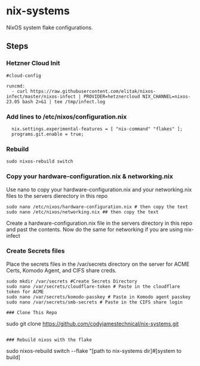 # nix-systems
 NixOS system flake configurations.


## Steps

### Hetzner Cloud Init
```
#cloud-config

runcmd:
  - curl https://raw.githubusercontent.com/elitak/nixos-infect/master/nixos-infect | PROVIDER=hetznercloud NIX_CHANNEL=nixos-23.05 bash 2>&1 | tee /tmp/infect.log

```
### Add lines to /etc/nixos/configuration.nix
```
  nix.settings.experimental-features = [ "nix-command" "flakes" ];
  programs.git.enable = true;
```

### Rebuild
```
sudo nixos-rebuild switch
```

### Copy your hardware-configuration.nix & networking.nix
Use nano to copy your hardware-configuration.nix and your networking.nix files to the servers dierectory in this repo
```
sudo nano /etc/nixos/hardware-configuration.nix # then copy the text
sudo nano /etc/nixos/networking.nix ## then copy the text
```
Create a hardware-configuration.nix file in the servers directory in this repo and past the contents. Now do the same for networking if you are using nix-infect

### Create Secrets files
Place the secrets files in the /var/secrets directory on the server for ACME Certs, Komodo Agent, and CIFS share creds.
```
sudo mkdir /var/secrets #Create Secrets Directory
sudo nano /var/secrets/cloudflare-token # Paste in the cloudflare token for ACME
sudo nano /var/secrets/komodo-passkey # Paste in Komodo agent passkey
sudo nano /var/secrets/smb-secrets # Paste in the CIFS share login

### Clone This Repo
```
sudo git clone https://github.com/codyjamestechnical/nix-systems.git
```

### Rebuild nixos with the flake
```
sudo nixos-rebuild switch --flake "[path to nix-systems dir]#[system to build]
```
